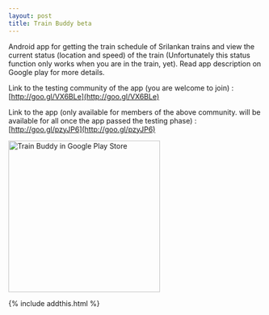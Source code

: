 ```yaml
---
layout: post
title: Train Buddy beta
---
```


Android app for getting the train schedule of Srilankan trains and view the current status (location and speed) of the train (Unfortunately this status function only works when you are in the train, yet). Read app description on Google play for more details.

Link to the testing community of the app (you are welcome to join) : [http://goo.gl/VX6BLe](http://goo.gl/VX6BLe)

Link to the app (only available for members of the above  community. will be available for all once the app passed the testing phase) : [http://goo.gl/pzyJP6](http://goo.gl/pzyJP6)

[<img src="{{ site.baseurl }}/assets/trainbuddy-playstore.png" alt="Train Buddy in Google Play Store" style="width: 300px;"/>](http://goo.gl/VX6BLe)

{% include addthis.html %}



